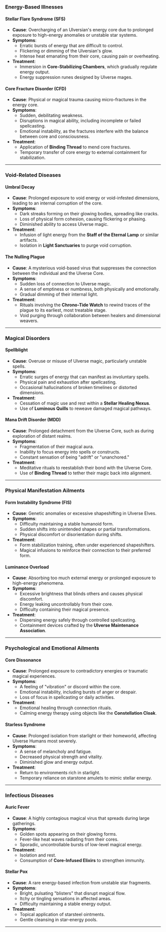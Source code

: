 ### **Energy-Based Illnesses**

#### **Stellar Flare Syndrome (SFS)**

- **Cause**: Overcharging of an Ulversian's energy core due to prolonged exposure to high-energy anomalies or unstable star systems.
- **Symptoms**:
  - Erratic bursts of energy that are difficult to control.
  - Flickering or dimming of the Ulversian's glow.
  - Intense heat emanating from their core, causing pain or overheating.
- **Treatment**:
  - Immersion in **Core-Stabilizing Chambers**, which gradually regulate energy output.
  - Energy suppression runes designed by Ulverse mages.

#### **Core Fracture Disorder (CFD)**

- **Cause**: Physical or magical trauma causing micro-fractures in the energy core.
- **Symptoms**:
  - Sudden, debilitating weakness.
  - Disruptions in magical ability, including incomplete or failed spellcasting.
  - Emotional instability, as the fractures interfere with the balance between core and consciousness.
- **Treatment**:
  - Application of **Binding Thread** to mend core fractures.
  - Temporary transfer of core energy to external containment for stabilization.

---

### **Void-Related Diseases**

#### **Umbral Decay**

- **Cause**: Prolonged exposure to void energy or void-infested dimensions, leading to an internal corruption of the core.
- **Symptoms**:
  - Dark streaks forming on their glowing bodies, spreading like cracks.
  - Loss of physical form cohesion, causing flickering or phasing.
  - Diminished ability to access Ulverse magic.
- **Treatment**:
  - Infusion of light energy from the **Staff of the Eternal Lamp** or similar artifacts.
  - Isolation in **Light Sanctuaries** to purge void corruption.

#### **The Nulling Plague**

- **Cause**: A mysterious void-based virus that suppresses the connection between the individual and the Ulverse Core.
- **Symptoms**:
  - Sudden loss of connection to Ulverse magic.
  - A sense of emptiness or numbness, both physically and emotionally.
  - Gradual dimming of their internal light.
- **Treatment**:
  - Rituals involving the **Chrono-Tide Watch** to rewind traces of the plague to its earliest, most treatable stage.
  - Void purging through collaboration between healers and dimensional weavers.

---

### **Magical Disorders**

#### **Spellblight**

- **Cause**: Overuse or misuse of Ulverse magic, particularly unstable spells.
- **Symptoms**:
  - Erratic surges of energy that can manifest as involuntary spells.
  - Physical pain and exhaustion after spellcasting.
  - Occasional hallucinations of broken timelines or distorted dimensions.
- **Treatment**:
  - Cessation of magic use and rest within a **Stellar Healing Nexus**.
  - Use of **Luminous Quills** to reweave damaged magical pathways.

#### **Mana Drift Disorder (MDD)**

- **Cause**: Prolonged detachment from the Ulverse Core, such as during exploration of distant realms.
- **Symptoms**:
  - Fragmentation of their magical aura.
  - Inability to focus energy into spells or constructs.
  - Constant sensation of being "adrift" or "unanchored."
- **Treatment**:
  - Meditative rituals to reestablish their bond with the Ulverse Core.
  - Use of **Binding Thread** to tether their magic back into alignment.

---

### **Physical Manifestation Ailments**

#### **Form Instability Syndrome (FIS)**

- **Cause**: Genetic anomalies or excessive shapeshifting in Ulverse Elves.
- **Symptoms**:
  - Difficulty maintaining a stable humanoid form.
  - Sudden shifts into unintended shapes or partial transformations.
  - Physical discomfort or disorientation during shifts.
- **Treatment**:
  - Form stabilization training, often under experienced shapeshifters.
  - Magical infusions to reinforce their connection to their preferred form.

#### **Luminance Overload**

- **Cause**: Absorbing too much external energy or prolonged exposure to high-energy phenomena.
- **Symptoms**:
  - Excessive brightness that blinds others and causes physical discomfort.
  - Energy leaking uncontrollably from their core.
  - Difficulty containing their magical presence.
- **Treatment**:
  - Dispersing energy safely through controlled spellcasting.
  - Containment devices crafted by the **Ulverse Maintenance Association**.

---

### **Psychological and Emotional Ailments**

#### **Core Dissonance**

- **Cause**: Prolonged exposure to contradictory energies or traumatic magical experiences.
- **Symptoms**:
  - A feeling of "vibration" or discord within the core.
  - Emotional instability, including bursts of anger or despair.
  - Loss of focus in spellcasting or daily activities.
- **Treatment**:
  - Emotional healing through connection rituals.
  - Calming energy therapy using objects like the **Constellation Cloak**.

#### **Starless Syndrome**

- **Cause**: Prolonged isolation from starlight or their homeworld, affecting Ulverse Humans most severely.
- **Symptoms**:
  - A sense of melancholy and fatigue.
  - Decreased physical strength and vitality.
  - Diminished glow and energy output.
- **Treatment**:
  - Return to environments rich in starlight.
  - Temporary reliance on starstone amulets to mimic stellar energy.

---

### **Infectious Diseases**

#### **Auric Fever**

- **Cause**: A highly contagious magical virus that spreads during large gatherings.
- **Symptoms**:
  - Golden spots appearing on their glowing forms.
  - Fever-like heat waves radiating from their cores.
  - Sporadic, uncontrollable bursts of low-level magical energy.
- **Treatment**:
  - Isolation and rest.
  - Consumption of **Core-Infused Elixirs** to strengthen immunity.

#### **Stellar Pox**

- **Cause**: A rare energy-based infection from unstable star fragments.
- **Symptoms**:
  - Bright, pulsating "blisters" that disrupt magical flow.
  - Itchy or tingling sensations in affected areas.
  - Difficulty maintaining a stable energy output.
- **Treatment**:
  - Topical application of starsteel ointments.
  - Gentle cleansing in star-energy pools.

---
